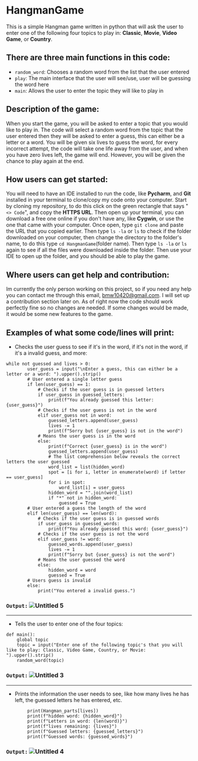 # HangmanGame
This is a simple Hangman game written in python that will ask the user to enter one of the following four topics to play in: **Classic**, **Movie**, **Video Game**, or **Country**. 

## There are three main functions in this code:
- `random_word`: Chooses a random word from the list that the user entered                          
- `play`: The main interface that the user will see/use, user will be guessing the word here  
- `main`: Allows the user to enter the topic they will like to play in

## Description of the game:
When you start the game, you will be asked to enter a topic that you would like to play in. The code will select a random word from the topic that the user entered then they will be asked to enter a guess, this can either be a letter or a word. You will be given six lives to guess the word, for every incorrect attempt, the code will take one life away from the user, and when you have zero lives left, the game will end. However, you will be given the chance to play again at the end. 

## How users can get started:
You will need to have an IDE installed to run the code, like **Pycharm**, and **Git** installed in your terminal to clone/copy my code onto your computer. Start by cloning my repository, to do this click on the green rectangle that says "`<> Code`", and copy the **HTTPS URL**. Then open up your terminal, you can download a free one online if you don't have any, like **Cygwin**, or use the one that came with your computer. Once open, type `git clone` and paste the URL that you copied earlier. Then type `ls -la` or `ls` to check if the folder downloaded on your computer, then change the directory to the folder's name, to do this type `cd HangmanGame`(folder name). Then type `ls -la` or `ls` again to see if all the files were downloaded inside the folder. Then use your IDE to open up the folder, and you should be able to play the game.

## Where users can get help and contribution:
Im currently the only person working on this project, so if you need any help you can contact me through this email, bmw10420@gmail.com. I will set up a contribution section later on. As of right now the code should work perfectly fine so no changes are needed. If some changes would be made, it would be some new features to the game. 

## Examples of what some code/lines will print:
- Checks the user guess to see if it's in the word, if it's not in the word, if it's a invalid guess, and more:
```
while not guessed and lives > 0:
        user_guess = input("\nEnter a guess, this can either be a letter or a word: ").upper().strip()
        # User entered a single letter guess
        if len(user_guess) == 1:
            # Checks if the user guess is in guessed letters
            if user_guess in guessed_letters:
                print(f"You already guessed this letter: {user_guess}")
            # Checks if the user guess is not in the word
            elif user_guess not in word:
                guessed_letters.append(user_guess)
                lives -= 1
                print(f"Sorry but {user_guess} is not in the word")
            # Means the user guess is in the word
            else:
                print(f"Correct {user_guess} is in the word")
                guessed_letters.append(user_guess)
                # The list comprehension below reveals the correct letters the user guessed
                word_list = list(hidden_word)
                spot = [i for i, letter in enumerate(word) if letter == user_guess]
                for i in spot:
                    word_list[i] = user_guess
                hidden_word = "".join(word_list)
                if "*" not in hidden_word:
                    guessed = True
        # User entered a guess the length of the word
        elif len(user_guess) == len(word):
            # Checks if the user guess is in guessed words
            if user_guess in guessed_words:
                print(f"You already guessed this word: {user_guess}")
            # Checks if the user guess is not the word
            elif user_guess != word:
                guessed_words.append(user_guess)
                lives -= 1
                print(f"Sorry but {user_guess} is not the word")
            # Means the user guessed the word
            else:
                hidden_word = word
                guessed = True
        # Users guess is invalid
        else:
            print("You entered a invalid guess.")
 ```
### `Output:`  ![Untitled 5](https://user-images.githubusercontent.com/119261711/222999662-d3a54520-7b00-4168-88a7-59ab9e2dda44.png)

----
- Tells the user to enter one of the four topics:
```
def main():
    global topic
    topic = input("Enter one of the following topic's that you will like to play: Classic, Video Game, Country, or Movie: ").upper().strip()
    random_word(topic)
```
### `Output:` ![Untitled 3](https://user-images.githubusercontent.com/119261711/222940642-527a5cb8-2273-4521-a214-2d99e9bd7f35.png)

----
- Prints the information the user needs to see, like how many lives he has left, the guessed letters he has entered, etc.
```
        print(Hangman_parts[lives])
        print(f"hidden word: {hidden_word}")
        print(f"Letters in word: {len(word)}")
        print(f"lives remaining: {lives}")
        print(f"Guessed letters: {guessed_letters}")
        print(f"Guessed words: {guessed_words}")
```
### `Output:` ![Untitled 4](https://user-images.githubusercontent.com/119261711/222940726-dd64dc7e-51ce-49d2-bb68-4685e5a9a261.png)
